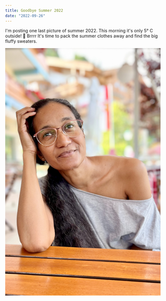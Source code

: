 ```yaml
---
title: Goodbye Summer 2022
date: "2022-09-26"
---
```


I'm posting one last picture of summer 2022. This morning it's only 5° C outside! 🥶 Brrrr It's time to pack the summer clothes away and find the big fluffy sweaters. 

<img src="/static/img/IMG-1339.jpg" width="500">

